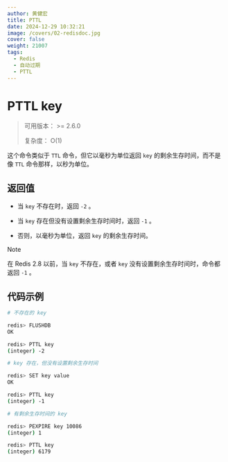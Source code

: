 ```yaml
---
author: 黄健宏
title: PTTL
date: 2024-12-29 10:32:21
image: /covers/02-redisdoc.jpg
cover: false
weight: 21007
tags:
  - Redis
  - 自动过期
  - PTTL
---
```


# PTTL key

> 可用版本： >= 2.6.0
> 
> 复杂度： O(1)

这个命令类似于 `TTL` 命令，但它以毫秒为单位返回 `key` 的剩余生存时间，而不是像 `TTL` 命令那样，以秒为单位。

## 返回值

- 当 `key` 不存在时，返回 `-2` 。
    
- 当 `key` 存在但没有设置剩余生存时间时，返回 `-1` 。
    
- 否则，以毫秒为单位，返回 `key` 的剩余生存时间。
    

Note

在 Redis 2.8 以前，当 `key` 不存在，或者 `key` 没有设置剩余生存时间时，命令都返回 `-1` 。

## 代码示例

```bash
# 不存在的 key

redis> FLUSHDB
OK

redis> PTTL key
(integer) -2

# key 存在，但没有设置剩余生存时间

redis> SET key value
OK

redis> PTTL key
(integer) -1

# 有剩余生存时间的 key

redis> PEXPIRE key 10086
(integer) 1

redis> PTTL key
(integer) 6179
```
